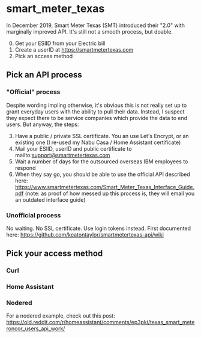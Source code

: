 # smart_meter_texas
In December 2019, Smart Meter Texas (SMT) introduced their "2.0" with marginally improved API.  It's still not a smooth process, but doable.

0. Get your ESIID from your Electric bill
1. Create a userID at https://smartmetertexas.com
2. Pick an access method

## Pick an API process

### "Official" process

Despite wording impling otherwise, it's obvious this is not really set up to grant everyday users with the ability to pull their data. Instead, I suspect they expect there to be service companies which provide the data to end users.  But anyway, the steps:

3. Have a public / private SSL certificate.  You an use Let's Encrypt, or an existing one (I re-used my Nabu Casa / Home Assistant certificate)
4. Mail your ESIID, userID and public certificate to mailto:support@smartmetertexas.com
5. Wait a number of days for the outsourced overseas IBM employees to respond
6. When they say go, you should be able to use the official API described here: https://www.smartmetertexas.com/Smart_Meter_Texas_Interface_Guide.pdf  (note: as proof of how messed up this process is, they will email you an outdated interface guide)


### Unofficial process

No waiting.  No SSL certificate.  Use login tokens instead.
First documented here: https://github.com/keatontaylor/smartmetertexas-api/wiki


## Pick your access method

### Curl

### Home Assistant

### Nodered
For a nodered example, check out this post: https://old.reddit.com/r/homeassistant/comments/ep3pki/texas_smart_meteroncor_users_api_work/
